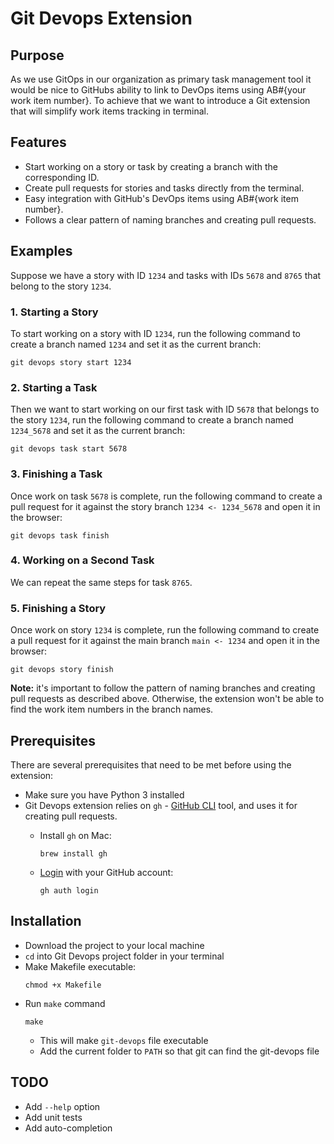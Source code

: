 # Git Devops Extension

## Purpose

As we use GitOps in our organization as primary task management tool it would be nice to GitHubs ability to link to DevOps items using AB#{your work item number}. To achieve that we want to introduce a Git extension that will simplify work items tracking in terminal.

## Features

- Start working on a story or task by creating a branch with the corresponding ID.
- Create pull requests for stories and tasks directly from the terminal.
- Easy integration with GitHub's DevOps items using AB#{work item number}.
- Follows a clear pattern of naming branches and creating pull requests.


## Examples

Suppose we have a story with ID `1234` and tasks with IDs `5678` and `8765` that belong to the story `1234`.

### 1. Starting a Story
To start working on a story with ID `1234`, run the following command to create a branch named `1234` and set it as the current branch:
```
git devops story start 1234
```


### 2. Starting a Task
Then we want to start working on our first task with ID `5678` that belongs to the story `1234`, run the following command to create a branch named `1234_5678` and set it as the current branch:
```
git devops task start 5678
```


### 3. Finishing a Task
Once work on task `5678` is complete, run the following command to create a pull request for it against the story branch `1234 <- 1234_5678` and open it in the browser:

```
git devops task finish
```

### 4. Working on a Second Task
We can repeat the same steps for task `8765`.

### 5. Finishing a Story
Once work on story `1234` is complete, run the following command to create a pull request for it against the main branch `main <- 1234` and open it in the browser:
```
git devops story finish
```


**Note:** it's important to follow the pattern of naming branches and creating pull requests as described above. Otherwise, the extension won't be able to find the work item numbers in the branch names.

## Prerequisites
There are several prerequisites that need to be met before using the extension:
- Make sure you have Python 3 installed
- Git Devops extension relies on `gh` - [GitHub CLI](https://cli.github.com/) tool, and uses it for creating pull requests.
  - Install `gh` on Mac:

      ```
      brew install gh
      ```
  - [Login](https://cli.github.com/manual/gh_auth_login) with your GitHub account:

      ```
      gh auth login
      ```


## Installation
- Download the project to your local machine
- `cd` into Git Devops project folder in your terminal
- Make Makefile executable:
  ```
  chmod +x Makefile
  ```
- Run `make` command
  ```
  make
  ```
  - This will make `git-devops` file executable
  - Add the current folder to `PATH` so that git can find the git-devops file


## TODO
- Add `--help` option
- Add unit tests
- Add auto-completion





